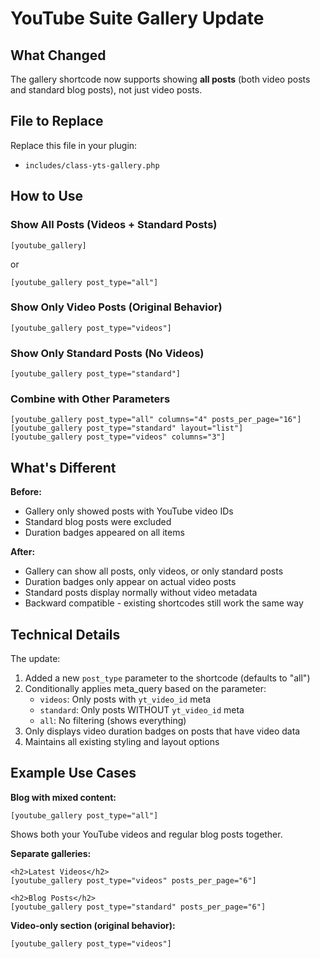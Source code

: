 # YouTube Suite Gallery Update

## What Changed

The gallery shortcode now supports showing **all posts** (both video posts and standard blog posts), not just video posts.

## File to Replace

Replace this file in your plugin:
- `includes/class-yts-gallery.php`

## How to Use

### Show All Posts (Videos + Standard Posts)
```
[youtube_gallery]
```
or
```
[youtube_gallery post_type="all"]
```

### Show Only Video Posts (Original Behavior)
```
[youtube_gallery post_type="videos"]
```

### Show Only Standard Posts (No Videos)
```
[youtube_gallery post_type="standard"]
```

### Combine with Other Parameters
```
[youtube_gallery post_type="all" columns="4" posts_per_page="16"]
[youtube_gallery post_type="standard" layout="list"]
[youtube_gallery post_type="videos" columns="3"]
```

## What's Different

**Before:**
- Gallery only showed posts with YouTube video IDs
- Standard blog posts were excluded
- Duration badges appeared on all items

**After:**
- Gallery can show all posts, only videos, or only standard posts
- Duration badges only appear on actual video posts
- Standard posts display normally without video metadata
- Backward compatible - existing shortcodes still work the same way

## Technical Details

The update:
1. Added a new `post_type` parameter to the shortcode (defaults to "all")
2. Conditionally applies meta_query based on the parameter:
   - `videos`: Only posts with `yt_video_id` meta
   - `standard`: Only posts WITHOUT `yt_video_id` meta  
   - `all`: No filtering (shows everything)
3. Only displays video duration badges on posts that have video data
4. Maintains all existing styling and layout options

## Example Use Cases

**Blog with mixed content:**
```
[youtube_gallery post_type="all"]
```
Shows both your YouTube videos and regular blog posts together.

**Separate galleries:**
```
<h2>Latest Videos</h2>
[youtube_gallery post_type="videos" posts_per_page="6"]

<h2>Blog Posts</h2>
[youtube_gallery post_type="standard" posts_per_page="6"]
```

**Video-only section (original behavior):**
```
[youtube_gallery post_type="videos"]
```
